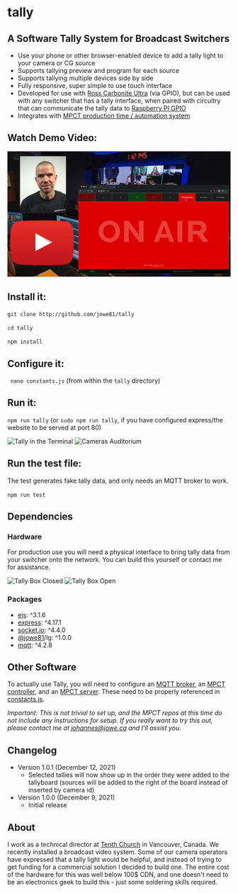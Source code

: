 # tally
## A Software Tally System for Broadcast Switchers

* Use your phone or other browser-enabled device to add a tally light to your camera or CG source
* Supports tallying preview and program for each source
* Supports tallying multiple devices side by side
* Fully responsive, super simple to use touch interface
* Developed for use with [Ross Carbonite Ultra](https://www.rossvideo.com/products-services/acquisition-production/production-switchers/carbonite-ultra/) (via GPIO), but can be used with any switcher that has a tally interface, when paired with circuitry that can communicate the tally data to [Raspberry PI GPIO](https://projects.raspberrypi.org/en/projects/physical-computing/)
* Integrates with [MPCT  production time / automation system](https://www.youtube.com/watch?v=Wu7vsRnQCIk)

## Watch Demo Video:
[![Video Demo Thumbnail](./github/yt-thumb-for-github.jpg)](https://www.youtube.com/watch?v=30k-sjt_wY0)

## Install it:
```git clone http://github.com/jowe81/tally```

```cd tally```

```npm install```

## Configure it:
``` nano constants.js``` (from within the ```tally``` directory)

## Run it:
```npm run tally``` (or ```sudo npm run tally```, if you have configured express/the website to be served at port 80)

![Tally in the Terminal](./github/terminal.png)
![Cameras Auditorium](./github/cameras-auditorium.jpg)

## Run the test file:
The test generates fake tally data, and only needs an MQTT broker to work.

```npm run test```

## Dependencies

### Hardware
For production use you will need a physical interface to bring tally data from your switcher onto the network. You can build this yourself or contact me for assistance.

![Tally Box Closed](./github/tallybox-closed.jpg)
![Tally Box Open](./github/tallybox-open.jpg)

### Packages
* [ejs](https://www.npmjs.com/package/ejs): ^3.1.6
* [express](https://www.npmjs.com/package/express): ^4.17.1
* [socket.io](https://www.npmjs.com/package/socket.io): ^4.4.0
* [@jowe81](https://www.npmjs.com/package/@jowe81/lg)/lg: ^1.0.0
* [mqtt](https://www.npmjs.com/package/mqtt): ^4.2.8

## Other Software

To actually use Tally, you will need to configure an [MQTT broker](http://mosquitto.org), an [MPCT controller](http://github.com/jowe81/mpctcontroller), and an [MPCT server](http://github.com/jowe81/mpctserver). These need to be properly referenced in [constants.js](./constants.js).

_Important: This is not trivial to set up, and the MPCT repos at this time do not include any instructions for setup. If you really want to try this out, please contact me at johannes@jowe.ca and I'll assist you._ 


## Changelog
* Version 1.0.1 (December 12, 2021)
  * Selected tallies will now show up in the order they were added to the tallyboard (sources will be added to the right of the board instead of inserted by camera id)
* Version 1.0.0 (December 9, 2021)
  * Initial release

## About
I work as a technical director at [Tenth Church](http://www.tenth.ca) in Vancouver, Canada. We recently installed a broadcast video system. Some of our camera operators have expressed that a tally light would be helpful, and instead of trying to get funding for a commercial solution I decided to build one. The entire cost of the hardware for this was well below 100$ CDN, and one doesn't need to be an electronics geek to build this - just some soldering skills required.
